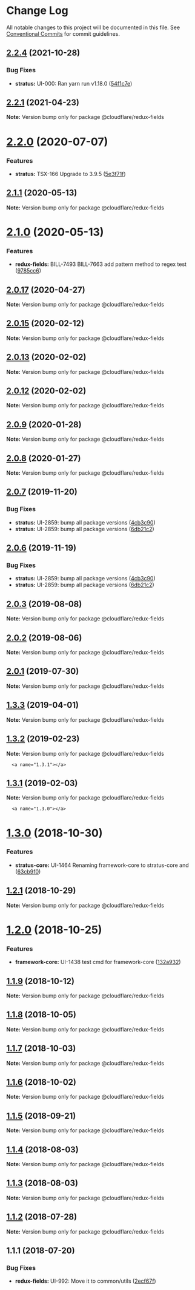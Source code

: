 # Change Log

All notable changes to this project will be documented in this file.
See [Conventional Commits](https://conventionalcommits.org) for commit guidelines.

## [2.2.4](http://stash.cfops.it:7999/fe/stratus/compare/@cloudflare/redux-fields@2.2.1...@cloudflare/redux-fields@2.2.4) (2021-10-28)


### Bug Fixes

* **stratus:** UI-000: Ran yarn run v1.18.0 ([54f1c7e](http://stash.cfops.it:7999/fe/stratus/commits/54f1c7e))





## [2.2.1](http://stash.cfops.it:7999/fe/stratus/compare/@cloudflare/redux-fields@2.2.0...@cloudflare/redux-fields@2.2.1) (2021-04-23)

**Note:** Version bump only for package @cloudflare/redux-fields





# [2.2.0](http://stash.cfops.it:7999/fe/stratus/compare/@cloudflare/redux-fields@2.1.1...@cloudflare/redux-fields@2.2.0) (2020-07-07)


### Features

* **stratus:** TSX-166 Upgrade to 3.9.5 ([5e3f71f](http://stash.cfops.it:7999/fe/stratus/commits/5e3f71f))





## [2.1.1](http://stash.cfops.it:7999/fe/stratus/compare/@cloudflare/redux-fields@2.1.0...@cloudflare/redux-fields@2.1.1) (2020-05-13)

**Note:** Version bump only for package @cloudflare/redux-fields





# [2.1.0](http://stash.cfops.it:7999/fe/stratus/compare/@cloudflare/redux-fields@2.0.17...@cloudflare/redux-fields@2.1.0) (2020-05-13)


### Features

* **redux-fields:** BILL-7493 BILL-7663 add pattern method to regex test ([9785cc6](http://stash.cfops.it:7999/fe/stratus/commits/9785cc6))





## [2.0.17](http://stash.cfops.it:7999/fe/stratus/compare/@cloudflare/redux-fields@2.0.15...@cloudflare/redux-fields@2.0.17) (2020-04-27)

**Note:** Version bump only for package @cloudflare/redux-fields





## [2.0.15](http://stash.cfops.it:7999/fe/stratus/compare/@cloudflare/redux-fields@2.0.13...@cloudflare/redux-fields@2.0.15) (2020-02-12)

**Note:** Version bump only for package @cloudflare/redux-fields





## [2.0.13](http://stash.cfops.it:7999/fe/stratus/compare/@cloudflare/redux-fields@2.0.9...@cloudflare/redux-fields@2.0.13) (2020-02-02)

**Note:** Version bump only for package @cloudflare/redux-fields





## [2.0.12](http://stash.cfops.it:7999/fe/stratus/compare/@cloudflare/redux-fields@2.0.9...@cloudflare/redux-fields@2.0.12) (2020-02-02)

**Note:** Version bump only for package @cloudflare/redux-fields





## [2.0.9](http://stash.cfops.it:7999/fe/stratus/compare/@cloudflare/redux-fields@2.0.7...@cloudflare/redux-fields@2.0.9) (2020-01-28)

**Note:** Version bump only for package @cloudflare/redux-fields





## [2.0.8](http://stash.cfops.it:7999/fe/stratus/compare/@cloudflare/redux-fields@2.0.7...@cloudflare/redux-fields@2.0.8) (2020-01-27)

**Note:** Version bump only for package @cloudflare/redux-fields





## [2.0.7](http://stash.cfops.it:7999/fe/stratus/compare/@cloudflare/redux-fields@2.0.3...@cloudflare/redux-fields@2.0.7) (2019-11-20)


### Bug Fixes

* **stratus:** UI-2859: bump all package versions ([4cb3c90](http://stash.cfops.it:7999/fe/stratus/commits/4cb3c90))
* **stratus:** UI-2859: bump all package versions ([6db21c2](http://stash.cfops.it:7999/fe/stratus/commits/6db21c2))





## [2.0.6](http://stash.cfops.it:7999/fe/stratus/compare/@cloudflare/redux-fields@2.0.3...@cloudflare/redux-fields@2.0.6) (2019-11-19)


### Bug Fixes

* **stratus:** UI-2859: bump all package versions ([4cb3c90](http://stash.cfops.it:7999/fe/stratus/commits/4cb3c90))
* **stratus:** UI-2859: bump all package versions ([6db21c2](http://stash.cfops.it:7999/fe/stratus/commits/6db21c2))





## [2.0.3](http://stash.cfops.it:7999/fe/stratus/compare/@cloudflare/redux-fields@2.0.2...@cloudflare/redux-fields@2.0.3) (2019-08-08)

**Note:** Version bump only for package @cloudflare/redux-fields





## [2.0.2](http://stash.cfops.it:7999/fe/stratus/compare/@cloudflare/redux-fields@2.0.1...@cloudflare/redux-fields@2.0.2) (2019-08-06)

**Note:** Version bump only for package @cloudflare/redux-fields





## [2.0.1](http://stash.cfops.it:7999/fe/stratus/compare/@cloudflare/redux-fields@1.3.3...@cloudflare/redux-fields@2.0.1) (2019-07-30)

**Note:** Version bump only for package @cloudflare/redux-fields





## [1.3.3](http://stash.cfops.it:7999/fe/stratus/compare/@cloudflare/redux-fields@1.3.2...@cloudflare/redux-fields@1.3.3) (2019-04-01)

**Note:** Version bump only for package @cloudflare/redux-fields





## [1.3.2](http://stash.cfops.it:7999/fe/stratus/compare/@cloudflare/redux-fields@1.3.1...@cloudflare/redux-fields@1.3.2) (2019-02-23)

**Note:** Version bump only for package @cloudflare/redux-fields





      <a name="1.3.1"></a>
## [1.3.1](http://stash.cfops.it:7999/fe/stratus/compare/@cloudflare/redux-fields@1.3.0...@cloudflare/redux-fields@1.3.1) (2019-02-03)




**Note:** Version bump only for package @cloudflare/redux-fields

      <a name="1.3.0"></a>
# [1.3.0](http://stash.cfops.it:7999/fe/stratus/compare/@cloudflare/redux-fields@1.2.1...@cloudflare/redux-fields@1.3.0) (2018-10-30)


### Features

* **stratus-core:** UI-1464 Renaming framework-core to stratus-core and ([63cb9f0](http://stash.cfops.it:7999/fe/stratus/commits/63cb9f0))




    <a name="1.2.1"></a>
## [1.2.1](http://stash.cfops.it:7999/fe/stratus/compare/@cloudflare/redux-fields@1.2.0...@cloudflare/redux-fields@1.2.1) (2018-10-29)




**Note:** Version bump only for package @cloudflare/redux-fields

  <a name="1.2.0"></a>
# [1.2.0](http://stash.cfops.it:7999/fe/stratus/compare/@cloudflare/redux-fields@1.1.9...@cloudflare/redux-fields@1.2.0) (2018-10-25)


### Features

* **framework-core:** UI-1438 test cmd for framework-core ([132a932](http://stash.cfops.it:7999/fe/stratus/commits/132a932))




<a name="1.1.9"></a>
## [1.1.9](http://stash.cfops.it:7999/fe/stratus/compare/@cloudflare/redux-fields@1.1.8...@cloudflare/redux-fields@1.1.9) (2018-10-12)




**Note:** Version bump only for package @cloudflare/redux-fields

<a name="1.1.8"></a>

## [1.1.8](http://stash.cfops.it:7999/fe/stratus/compare/@cloudflare/redux-fields@1.1.7...@cloudflare/redux-fields@1.1.8) (2018-10-05)

**Note:** Version bump only for package @cloudflare/redux-fields

<a name="1.1.7"></a>

## [1.1.7](http://stash.cfops.it:7999/fe/stratus/compare/@cloudflare/redux-fields@1.1.6...@cloudflare/redux-fields@1.1.7) (2018-10-03)

**Note:** Version bump only for package @cloudflare/redux-fields

<a name="1.1.6"></a>

## [1.1.6](http://stash.cfops.it:7999/fe/stratus/compare/@cloudflare/redux-fields@1.1.5...@cloudflare/redux-fields@1.1.6) (2018-10-02)

**Note:** Version bump only for package @cloudflare/redux-fields

<a name="1.1.5"></a>

## [1.1.5](http://stash.cfops.it:7999/fe/stratus/compare/@cloudflare/redux-fields@1.1.4...@cloudflare/redux-fields@1.1.5) (2018-09-21)

**Note:** Version bump only for package @cloudflare/redux-fields

<a name="1.1.4"></a>

## [1.1.4](http://stash.cfops.it:7999/fe/stratus/compare/@cloudflare/redux-fields@1.1.3...@cloudflare/redux-fields@1.1.4) (2018-08-03)

**Note:** Version bump only for package @cloudflare/redux-fields

<a name="1.1.3"></a>

## [1.1.3](http://stash.cfops.it:7999/fe/stratus/compare/@cloudflare/redux-fields@1.1.2...@cloudflare/redux-fields@1.1.3) (2018-08-03)

**Note:** Version bump only for package @cloudflare/redux-fields

<a name="1.1.2"></a>

## [1.1.2](http://stash.cfops.it:7999/fe/stratus/compare/@cloudflare/redux-fields@1.1.1...@cloudflare/redux-fields@1.1.2) (2018-07-28)

**Note:** Version bump only for package @cloudflare/redux-fields

<a name="1.1.1"></a>

## 1.1.1 (2018-07-20)

### Bug Fixes

* **redux-fields:** UI-992: Move it to common/utils
([2ecf67f](http://stash.cfops.it:7999/fe/stratus/commits/2ecf67f))
